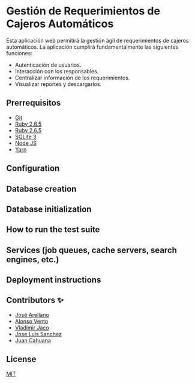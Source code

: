 # Gestión de Requerimientos de Cajeros Automáticos

Esta aplicación web permitirá la gestión ágil de requerimientos de cajeros automáticos. La aplicación cumplirá fundamentalmente las siguientes funciones:

- Autenticación de usuarios.
- Interacción con los responsables.
- Centralizar información de los requerimientos.
- Visualizar reportes y descargarlos.


## Prerrequisitos

  - [Git](https://git-scm.com/)
  - [Ruby 2.6.5](https://www.ruby-lang.org/es/)
  - [Ruby 2.6.5](https://www.ruby-lang.org/es/)
  - [SQLite 3](https://www.sqlite.org/index.html)
  - [Node JS](https://nodejs.org/es/)
  - [Yarn](https://yarnpkg.com/)

## Configuration

## Database creation

## Database initialization

## How to run the test suite

## Services (job queues, cache servers, search engines, etc.)

## Deployment instructions

## Contributors ✨

  * [José Arellano](https://github.com/jagarell)
  * [Alonso Vento](https://github.com/AlonsoNeo)
  * [Vladimir Jaco](https://github.com/vladymon)
  * [Jose Luis Sanchez](https://github.com/jozze21net)
  * [Juan Cahuana](https://github.com/jcahuana)

## License
  [MIT](https://choosealicense.com/licenses/mit/)
